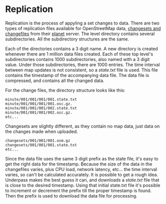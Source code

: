 # Replication

Replication is the process of appyling a set changes to data. There
are two types of replication files available for OpenStreetMap data,
[changesets and changefiles](changefile.md) from their
[planet](https://planet.openstreetmap.org/replication) server. The
level directory contains several subdirectories. All the
subdirectory structures are the same.

Each of the directories contains a 3 digit name. A new
directory is created whenever there are 1 million data files
created. Each of these top level's subdirectories contains 1000
subdirectories, also named with a 3 digit value. Under those
subdirectories, there are 1000 entries. The time interval between map
updates is not consistent, so a *state.txt* file is used. This file
contains the timestamp of the accompanying data file. The data file is
compressed, and contains all the changed data.

For the change files, the directory structure looks like this:

	minute/001/001/001/001.state.txt
	minute/001/001/001/001.osc.gz.
	minute/001/001/001/002.state.txt
	minute/001/001/001/002.osc.gz.
	etc...

Changesets are slightly different, as they contain no map data, just
data on the changes made when uploaded. 

	changesets/001/001/001.osm.gz
	changesets/001/001/001.state.txt
	etc...

Since the data file uses the same 3 digit prefix as the state file,
it's easy to get the right data for the timestamp. Because the size of
the data in the changefiles varies, plus CPU load, network latency,
etc... the time interval varies, so can't be calculated accurately. It
is possible to get a rough idea. Underpass makes the best guess it
can, and downloads a *state.txt* file that is close to the desired
timestamp. Using that initial state.txt file it's possible to
increment or decrement the prefix till the proper timestamp is
found. Then the prefix is used to download the data file for
processing.
